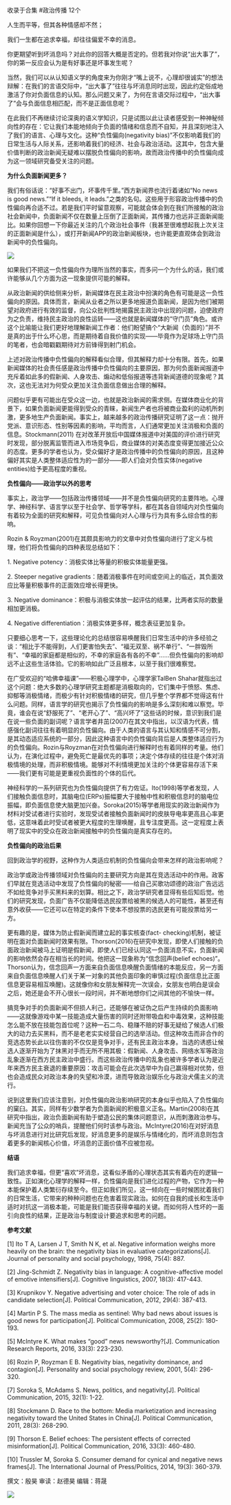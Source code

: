 

收录于合集 #政治传播 12个

人生而平等，但其各种情感却不然；

  

我们一生都在追求幸福，却往往偏爱不幸的消息。

  

你更期望听到坏消息吗？对此你的回答大概是否定的。但若我对你说“出大事了”，你的第一反应会认为是有好事还是坏事发生呢？

  

当然，我们可以从认知语义学的角度来为你刚才“嘴上说不，心理却很诚实”的想法辩解：在我们的言语交际中，“出大事了”往往与坏消息同时出现，因此约定俗成地激活了你对负面信息的认知。那么问题又来了，为何在言语交际过程中，“出大事了”会与负面信息相匹配，而不是正面信息呢？

  

在此我们不再继续讨论深奥的语义学知识，只是试图以此让读者感受到一种神秘倾向性的存在：它让我们本能地倾向于负面的情绪和信息而不自知，并且深刻地注入了我们的语言、心理与文化。这种“负性偏向(negativity
bias)”不仅影响着我们的日常生活与人际关系，还影响着我们的经济、社会与政治活动。这其中，包含大量价值判断的政治新闻无疑难以摆脱负性偏向的影响，故而政治传播中的负性偏向成为这一领域研究备受关注的问题。

  

 **为什么负面新闻更多？**

我们有俗话说：“好事不出门，坏事传千里。”西方新闻界也流行着诸如“No news is good news.”“If it bleeds, it
leads.”之类的名句。这些用于形容政治传播中的负性偏向再合适不过。若是我们平时留意观察，可能就会体会到在我们所接触的政治社会新闻中，负面新闻不仅在数量上压倒了正面新闻，其传播力也远非正面新闻能比。如果你回想一下你最近关注的几个政治社会事件（我甚至很难想起我上次关注的正面新闻是什么），或打开新闻APP的政治新闻板块，也许能更直观体会到政治新闻中的负性偏向。

![](/images/151/2.jpeg)

如果我们不把这一负性偏向作为理所当然的事实，而多问一个为什么的话，我们或许能够从几个方面为这一现象提供可能的解释。

  

从政治新闻的供给侧来分析，新闻媒体在民主政治中扮演的角色有可能是这一负性偏向的原因。具体而言，新闻从业者之所以更多地报道负面新闻，是因为他们被期望对政府进行有效的监督，向公众批判性地揭露民主政治中出现的问题，迫使政府为之负责，维持民主政治的良性运转——这也就是新闻媒体的“守门员”角色。或许这个比喻能让我们更好地理解新闻工作者：他们盼望搞个“大新闻（负面的）”并不是真的出于什么坏心思，而是期待着自我价值的实现——毕竟作为足球场上守门员的笔者，也会暗戳戳期待对方前锋得到射门机会。

  

上述对政治传播中负性偏向的解释看似合理，但其解释力却十分有限。首先，如果新闻媒体的社会责任感是政治传播中负性偏向的主要原因，那为何负面新闻报道中充斥着如此多的假新闻、人身攻击、煽动和低俗报道等违背新闻道德的现象呢？其次，这也无法对为何受众更加关注负面信息做出合理的解释。

  

问题似乎更有可能出在受众这一边，也就是政治新闻的需求侧。在媒体商业化的背景下，如果负面新闻更能得到受众的青睐，新闻生产者也将被商业盈利的动机所刺激，更多地生产负面新闻。事实上，越来越多的政治传播研究证明了这一点：抛开党派、意识形态、性别等因素的影响，平均而言，人们通常更加关注消极和负面的信息。Stockmann(2011)
在对改革开放后中国媒体报道中对美国的评价进行研究时发现，部分脱离监管而进入市场竞争后，商业媒体的对美态度变得更加接近公众的态度。更多的学者也认为，受众偏好才是政治传播中的负性偏向的原因，且这种偏好其实是人类整体适应性为的一部分——即人们会对负性实体(negative
entities)给予更高程度的重视。

  

 **负性偏向——政治学以外的思考**

事实上，政治学——包括政治传播领域——并不是负性偏向研究的主要阵地。心理学、神经科学、语言学以至于社会学、哲学等学科，都在其各自领域内对负性偏向有着较为全面的研究和解释，可见负性偏向对人心理与行为具有多么综合性的影响。

  

Rozin & Royzman(2001)在其颇具影响力的文章中对负性偏向进行了定义与梳理，他们将负性偏向的四种表现总结如下：

  

1\. Negative potency：消极实体比等量的积极实体能量更强。

2\. Steeper negative gradients：随着消极事件在时间或空间上的临近，其负面效应比等量积极事件的正面效应增长得更快。

3\. Negative dominance：积极与消极实体放一起评估的结果，比两者实际的数量相加更消极。

4\. Negative differentiation：消极实体更多样，概念表征更加复杂。

  

只要细心思考一下，这些理论化的总结很容易唤醒我们日常生活中的许多经验之谈：“相比于不能得到，人们更害怕失去”、“福无双至、祸不单行”、“一胖毁所有”、“幸福的家庭都是相似的，不幸的家庭各有各的不幸”……但负性偏向的影响却远不止这些生活体验。它的影响如此广泛且根本，以至于我们很难察觉。

  

在广受欢迎的“哈佛幸福课”——积极心理学中，心理学家TalBen
Shahar就指出过这个问题：绝大多数的心理学研究主题都是消极取向的，它们集中于愤怒、焦虑、抑郁等消极情绪，而极少有针对积极情绪的研究，但几乎整个学界都不觉得这有什么问题。同样，语言学的研究也揭示了负性偏向的影响是多么深刻和难以察觉。毕竟，谁会在说“舒服死了”、“老开心了”、“高兴坏了”这些话的时候，意识到我们是在说一些负面的副词呢？语言学者井茁(2007)在其文中指出，以汉语为代表，情感强化副词往往有着明显的负性偏向。由于人类的语言与其认知和情感不可分割，是其动态适应系统的一部分，因此这种语言中的负性偏向背后是人类整体适应行为的负性偏向。Rozin与Royzman在对负性偏向进行解释时也有着同样的考量。他们认为，在演化过程中，避免死亡是最优先的事项；决定个体存续的往往是个体对消极情境的处理，而非积极情境。能够对不利情境更加关注的个体更容易存活下来——我们更有可能是更重视负面性的个体的后代。

神经科学的一系列研究也为负性偏向提供了有力佐证。Ito(1998)等学者发现，人们接触负面信息时，其脑电位(ERPs)振幅要大于接触中性和积极信息时的脑电位振幅，即负面信息使大脑更加兴奋。Soroka(2015)等学者用现实的政治新闻作为材料对受试者进行实验时，发现受试者接触负面新闻时的皮肤导电率更高且心率更低，这意味着此时受试者被更大程度的生理唤醒，且专注度更高。这一定程度上表明了现实中的受众在政治新闻接触中的负性偏向是真实存在的。

  

 **负性偏向的政治后果**

回到政治学的视野，这种作为人类适应机制的负性偏向会带来怎样的政治影响呢？

  

政治学或政治传播领域对负性偏向的主要研究方向是其在竞选活动中的作用。政客们早就在竞选活动中发现了负性偏向的秘密——给自己买歌功颂德的政治广告远远不如给竞争对手买黑料来的划算。相比之下，政治学研究者显得有些后知后觉。他们的研究发现，负面广告不仅能降低选民投票给被黑的候选人的可能性，甚至还有意外收获——它还可以在特定的条件下使本不想投票的选民更有可能投票给另一方。

  

更有趣的是，媒体为防止假新闻而建立起的事实核查(fact-
checking)机制，被证明在面对负面新闻时效果有限。Thorson(2016)在研究中发现，即使人们接触的负面政治新闻被马上证明是假新闻，即使人们已经认同这一负面消息不实，负面新闻的影响依然会存在相当长的时间。他把这一现象称为“信念回声(belief
echoes)”。Thorson认为，信念回声一方面来自负面信息唤醒负面情绪的本能反应，另一方面来自负面信息唤醒人们关于某一对象的其他负面印象的审慎过程(负面信息比正面信息更容易相互唤醒)。这就像你和女朋友解释完一次误会，女朋友也明白是误会之后，她还是会不开心很长一段时间，并不断地想你们之间其他的不愉快一样。

  

搞竞争对手的负面新闻不但损人利己，还能够在被证伪之后产生持续的负面影响——这就像游戏中某一技能造成大量伤害的同时还附带吸血和中毒效果，这种技能怎么能不放在技能包首位呢？这种一石二鸟、稳赚不赔的好事无疑给了候选人们极大的动力去买黑料，而不是老老实实经营自己的选举活动。但这种攻击而非合作的竞选态势长此以往伤害的不仅仅是竞争对手，还有民主政治本身。当选的诱惑让候选人逐渐开始为了抹黑对手而无所不用其极：假新闻、人身攻击、网络水军等政治乱象逐渐在西方民主政治中盛行。而这些政治传播中的乱象也被许多学者认为是近年来西方民主衰退的重要原因：攻击可能会在此次选举中为自己赢得相对优势，但也会造成民众对政治本身的失望和冷漠，进而导致政治娱乐化与政治犬儒主义的流行。

说到这里我们应该注意到，对负性偏向政治影响研究的本身似乎也陷入了负性偏向的窠臼。其实，同样有少数学者为负面新闻的积极意义正名。Martin(2008)在其研究中指出，政治负面新闻有助于塑造公民的集体问题意识，从而刺激政治参与。新闻充当了公众的哨兵，提醒他们何时该参与政治。McIntyre(2016)在对好消息与坏消息进行对比研究后发现，好消息更多的是娱乐与情绪化的，而坏消息则包含着更多的新闻核心价值，坏消息的正面价值不应被忽视。

  

 **结语**

我们追求幸福，但更“喜欢”坏消息，这看似矛盾的心理状态其实有着内在的逻辑一致性。正如演化心理学的解释一样，负性偏向是我们进化过程的产物，它作为一种本能保护着人类繁衍存续至今。但正如我们所见，这一倾向在一些时候困扰着我们的日常生活，它带来的种种问题也在危害着现实政治。如何在自我的成长和生活中适时对抗这一消极本能，可能是我们能否获得幸福的关键。而如何将人性坏的一面引向良性的结果，正是政治与制度设计要追求和思考的问题。

  

 **参考文献**

[1] Ito T A, Larsen J T, Smith N K, et al. Negative information weighs more
heavily on the brain: the negativity bias in evaluative categorizations[J].
Journal of personality and social psychology, 1998, 75(4): 887.

  

[2] Jing-Schmidt Z. Negativity bias in language: A cognitive-affective model
of emotive intensifiers[J]. Cognitive linguistics, 2007, 18(3): 417-443.

  

[3] Krupnikov Y. Negative advertising and voter choice: The role of ads in
candidate selection[J]. Political Communication, 2012, 29(4): 387-413.

  

[4] Martin P S. The mass media as sentinel: Why bad news about issues is good
news for participation[J]. Political Communication, 2008, 25(2): 180-193.

  

[5] McIntyre K. What makes “good” news newsworthy?[J]. Communication Research
Reports, 2016, 33(3): 223-230.

  

[6] Rozin P, Royzman E B. Negativity bias, negativity dominance, and
contagion[J]. Personality and social psychology review, 2001, 5(4): 296-320.

  

[7] Soroka S, McAdams S. News, politics, and negativity[J]. Political
Communication, 2015, 32(1): 1-22.

  

[8] Stockmann D. Race to the bottom: Media marketization and increasing
negativity toward the United States in China[J]. Political Communication,
2011, 28(3): 268-290.

  

[9] Thorson E. Belief echoes: The persistent effects of corrected
misinformation[J]. Political Communication, 2016, 33(3): 460-480.

  

[10] Trussler M, Soroka S. Consumer demand for cynical and negative news
frames[J]. The International Journal of Press/Politics, 2014, 19(3): 360-379.

撰文：殷昊 审读：赵德昊 编辑：蒋晟

  

![](/images/151/3.jpeg)

  

